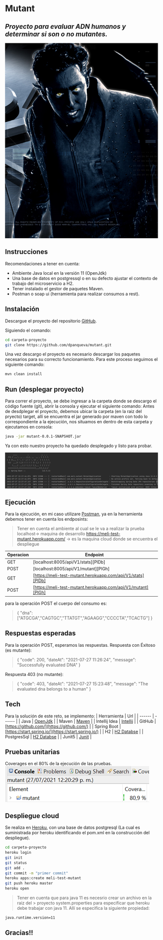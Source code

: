 # Mutant
## _Proyecto para evaluar ADN humanos y determinar si son o no mutantes._

[![N|Solid](https://github.com/dpanqueva/mutant/blob/main/img/sombra.png)]()

## Instrucciones
Recomendaciones a tener en cuenta:
- Ambiente Java local en la versión 11 (OpenJdk)
- Una base de datos en postgressql o en su defecto ajustar el contexto de trabajo del microservicio a H2.
- Tener instalado el gestor de paquetes Maven.
- Postman o soap ui (herramienta para realizar consumos a rest).

## Instalación

Descargue el proyecto del repositorio [GitHub](https://github.com/dpanqueva/mutant).

Siguiendo el comando:

```sh
cd carpeta-proyecto
git clone https://github.com/dpanqueva/mutant.git
```

Una vez descargo el proyecto es necesario descargar los paquetes necesarios para su correcto funcionamiento.
Para este proceso seguimos el siguiente comando:

```sh
mvn clean install
```

## Run (desplegar proyecto)
Para correr el proyecto, se debe ingresar a la carpeta donde se descargo el código fuente (git), abrir la consola y ejecutar el siguiente comando:
Antes de desdplegar el proyecto, debemos ubicar la carpeta (en la raiz del pryecto) target, allí se encuentra el jar generado por maven con todo lo correspondiente a la ejecución, nos situamos en dentro de esta carpeta y ejecutamos en consola:
```sh
java -jar mutant-0.0.1-SNAPSHOT.jar
```
Ya con esto nuestro proyecto ha quedado desplegado y listo para probar.

[![N|Solid](https://github.com/dpanqueva/mutant/blob/main/img/despliegueJava.PNG)]()


## Ejecución
Para la ejecución, en mi caso utilizare [Postman](https://www.postman.com/downloads/), ya en la herramienta debemos tener en cuenta los endposints:

> Tener en cuenta el ambiente al cual se le va a realizar la prueba
> localhost-> maquina de desarrollo
> https://meli-test-mutant.herokuapp.com/ -> es la maquina cloud donde se encuentra el despliegue

| Operacion | Endpoint |
| ------ | ------ |
| GET | [localhost:8005/api/V1/stats][PlDb] |
| POST | [localhost:8005/api/V1/mutant][PlGh] |
| GET | [https://meli-test-mutant.herokuapp.com/api/V1/stats][PlDb] |
| POST | [https://meli-test-mutant.herokuapp.com/api/V1/mutant][PlGh] |

para la operación POST el cuerpo del consumo es:
> {
> "dna":["ATGCGA","CAGTGC","TTATGT","AGAAGG","CCCCTA","TCACTG"]
> }

## Respuestas esperadas
Para la operación POST, esperamos las respuestas.
Respuesta con Éxitoso (es mutante):
> {
>    "code": 200,
>    "dateAt": "2021-07-27 11:26:24",
>    "message": "Successfully evaluated DNA"
>}

Respuesta 403 (no mutante):
> {
>    "code": 403,
>    "dateAt": "2021-07-27 15:23:48",
>    "message": "The evaluated dna belongs to a human"
> }

## Tech
Para la solución de este reto, se implemento:
| Herramienta | Url |
| ------ | ------ |
| Java | [OpenJdk](https://openjdk.java.net/projects/jdk/11/) |
| Maven | [Maven](https://maven.apache.org/download.cgi) |
| Intellij Idea | [Intellij](https://www.jetbrains.com/es-es/idea/download) |
| GitHub | [https://github.com/](https://github.com/) |
| Spring Boot | [https://start.spring.io/](https://start.spring.io/) |
| H2 | [H2 Databse](https://mvnrepository.com/artifact/com.h2database/h2/1.4.200) |
| PostgresSql | [H2 Databse](https://www.postgresql.org/download/) |
| Junit5 | [Junit](https://junit.org/junit5/) |

## Pruebas unitarias
Coverages en el 80% de la ejecución de las pruebas.
[![N|Solid](https://github.com/dpanqueva/mutant/blob/main/img/coverage.PNG)]()

## Despliegue cloud
Se realiza en [Heroku](https://dashboard.heroku.com/apps), con una base de datos postgresql (La cual es suministrada por heroku identificando el pom.xml en la construcción del despliegue).

```sh
cd carpeta-proyecto
heroku login
git init
git status
git add .
git commit -m "primer commit"
heroku apps:create meli-test-mutant
git push heroku master
heroku open
```
> Tener en cuenta que para java 11 es necesrio crear un archivo en la raiz del > proyecto system.properties para especificar que heroku debe trabajar con 
> java 11. Allí se especifica la siguiente propiedad:

```sh
java.runtime.version=11
```

## Gracias!!


